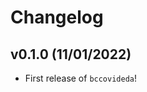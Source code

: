 # Changelog

<!--next-version-placeholder-->

## v0.1.0 (11/01/2022)

- First release of `bccovideda`!
